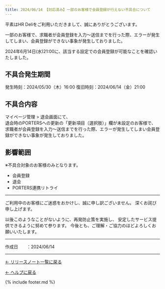 ```yaml
---
title: 2024/06/14 【対応済み】一部のお客様で会員登録が行えない不具合について
---
```



平素はHR Deliをご利用いただきまして、誠にありがとうございます。

一部のお客様で、求職者が会員登録を入力～送信までを行った際、エラーが発生してしまい、会員登録ができない事象が発生しておりました。

2024年6月14日(水)21:00に、該当する設定での会員登録が可能なことを確認いたしました。

## 不具合発生期間
発生時刻：2024/05/30（木）16:00
復旧時刻：2024/06/14（金）21:00

## 不具合内容
マイページ管理 > 退会画面にて、<br>
退会時のPORTERSへの更新の「更新項目（選択肢）」欄が未設定のお客様で、<br>
求職者が会員登録を入力～送信までを行った際、エラーが発生してしまい会員登録ができない事象が発生しておりました。

## 影響範囲
※不具合対象のお客様のみとなります。

* 会員登録
* 退会
* PORTERS連携リトライ


-----------------------------------------------

ご利用中のお客様にご迷惑をおかけし、誠に申し訳ございません。
深くお詫び申し上げます。

以後このようなことがないように、再発防止策を実施し、
安定したサービス提供できるように努めて参ります。
今後とも、ご理解・ご協力のほどよろしくお願いいたします。

-------------

<p>作成日　　：2024/06/14</p>

-------------

[← リリースノート一覧に戻る](https://e2info.github.io/hrdeli-docs/release-notes/archive)<br>

[← ヘルプに戻る](https://e2info.github.io/hrdeli-docs/)<br>

{% include footer.md %}